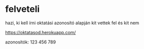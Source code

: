 # felveteli
hazi, ki kell írni oktatási azonosító alapján kit vettek fel és kit nem

https://oktatasod.herokuapp.com/

azonosítók:
123
456
789
